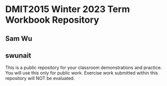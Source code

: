 # DMIT2015 Winter 2023 Term Workbook Repository

## Sam Wu

## swunait

This is a public repository for your classroom demonstrations and practice. You will use this only for public work. Exercise work submitted within this repository will NOT be evaluated.

